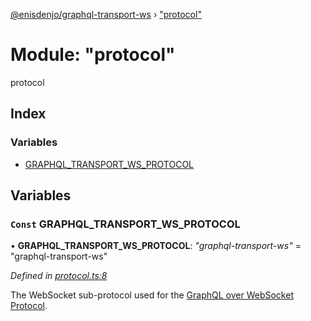 [@enisdenjo/graphql-transport-ws](../README.md) › ["protocol"](_protocol_.md)

# Module: "protocol"

protocol

## Index

### Variables

* [GRAPHQL_TRANSPORT_WS_PROTOCOL](_protocol_.md#const-graphql_transport_ws_protocol)

## Variables

### `Const` GRAPHQL_TRANSPORT_WS_PROTOCOL

• **GRAPHQL_TRANSPORT_WS_PROTOCOL**: *"graphql-transport-ws"* = "graphql-transport-ws"

*Defined in [protocol.ts:8](https://github.com/enisdenjo/graphql-transport-ws/blob/9a98ec4/src/protocol.ts#L8)*

The WebSocket sub-protocol used for the [GraphQL over WebSocket Protocol](/PROTOCOL.md).
